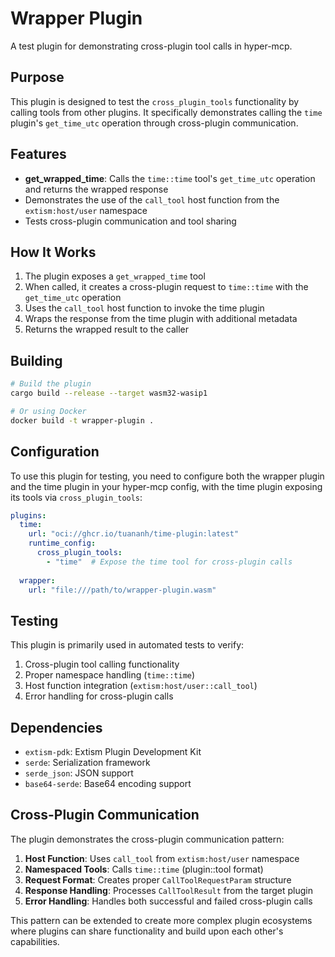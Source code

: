 # Wrapper Plugin

A test plugin for demonstrating cross-plugin tool calls in hyper-mcp.

## Purpose

This plugin is designed to test the `cross_plugin_tools` functionality by calling tools from other plugins. It specifically demonstrates calling the `time` plugin's `get_time_utc` operation through cross-plugin communication.

## Features

- **get_wrapped_time**: Calls the `time::time` tool's `get_time_utc` operation and returns the wrapped response
- Demonstrates the use of the `call_tool` host function from the `extism:host/user` namespace
- Tests cross-plugin communication and tool sharing

## How It Works

1. The plugin exposes a `get_wrapped_time` tool
2. When called, it creates a cross-plugin request to `time::time` with the `get_time_utc` operation
3. Uses the `call_tool` host function to invoke the time plugin
4. Wraps the response from the time plugin with additional metadata
5. Returns the wrapped result to the caller

## Building

```bash
# Build the plugin
cargo build --release --target wasm32-wasip1

# Or using Docker
docker build -t wrapper-plugin .
```

## Configuration

To use this plugin for testing, you need to configure both the wrapper plugin and the time plugin in your hyper-mcp config, with the time plugin exposing its tools via `cross_plugin_tools`:

```yaml
plugins:
  time:
    url: "oci://ghcr.io/tuananh/time-plugin:latest"
    runtime_config:
      cross_plugin_tools:
        - "time"  # Expose the time tool for cross-plugin calls
  
  wrapper:
    url: "file:///path/to/wrapper-plugin.wasm"
```

## Testing

This plugin is primarily used in automated tests to verify:

1. Cross-plugin tool calling functionality
2. Proper namespace handling (`time::time`)
3. Host function integration (`extism:host/user::call_tool`)
4. Error handling for cross-plugin calls

## Dependencies

- `extism-pdk`: Extism Plugin Development Kit
- `serde`: Serialization framework
- `serde_json`: JSON support
- `base64-serde`: Base64 encoding support

## Cross-Plugin Communication

The plugin demonstrates the cross-plugin communication pattern:

1. **Host Function**: Uses `call_tool` from `extism:host/user` namespace
2. **Namespaced Tools**: Calls `time::time` (plugin::tool format)
3. **Request Format**: Creates proper `CallToolRequestParam` structure
4. **Response Handling**: Processes `CallToolResult` from the target plugin
5. **Error Handling**: Handles both successful and failed cross-plugin calls

This pattern can be extended to create more complex plugin ecosystems where plugins can share functionality and build upon each other's capabilities.